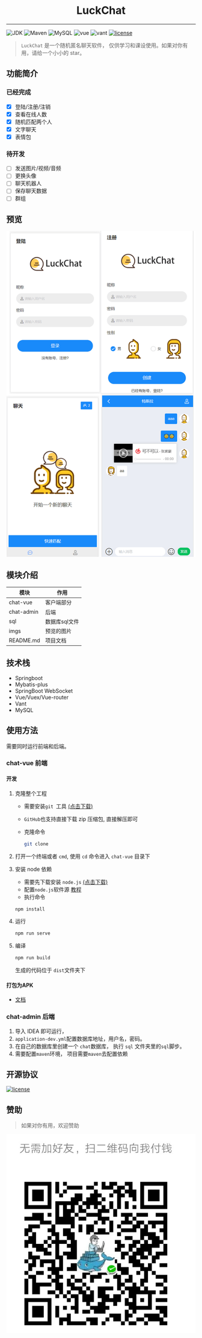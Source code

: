 <center><h1>LuckChat</h1></center>

---

![JDK](https://img.shields.io/badge/JDK-8-green.svg) ![Maven](https://img.shields.io/badge/Maven-3.6.3-important.svg) ![MySQL](https://img.shields.io/badge/MySQL-5.7.28-pink.svg) ![vue](https://img.shields.io/badge/vue-2.6.11-blue.svg) ![vant](https://img.shields.io/badge/vant-2.10.2-success.svg) [![license](https://img.shields.io/badge/license-GPL%20v3-yellow.svg)](./LICENSE)

> `LuckChat` 是一个随机匿名聊天软件， 仅供学习和课设使用。如果对你有用，请给一个小小的 star。

## 功能简介

### 已经完成

- [x] 登陆/注册/注销
- [x] 查看在线人数
- [x] 随机匹配两个人
- [x] 文字聊天
- [x] 表情包

### 待开发

- [ ] 发送图片/视频/音频
- [ ] 更换头像
- [ ] 聊天机器人
- [ ] 保存聊天数据
- [ ] 群组

## 预览

![预览](./imgs/preview.png)



## 模块介绍

| 模块       | 作用          |
| ---------- | ------------- |
| chat-vue   | 客户端部分    |
| chat-admin | 后端          |
| sql        | 数据库sql文件 |
| imgs       | 预览的图片    |
| README.md  | 项目文档      |

## 技术栈

* Springboot 
* Mybatis-plus
* SpringBoot WebSocket
* Vue/Vuex/Vue-router
* Vant
* MySQL





## 使用方法

需要同时运行前端和后端。

### chat-vue 前端

#### 开发

1. 克隆整个工程

   * 需要安装`git `工具 [(点击下载)](https://git-scm.com/downloads)

   * `GitHub`也支持直接下载  zip 压缩包, 直接解压即可

   * 克隆命令 

     ```bash
     git clone 
     ```

2. 打开一个终端或者 `cmd`, 使用 `cd` 命令进入 `chat-vue` 目录下

3. 安装 node 依赖 

   * 需要先下载安装 `node.js`  [(点击下载)](https://nodejs.org/zh-cn/)
   * 配置`node.js`软件源 [教程](https://zmblog.wang/article/nodejschedihuanyuan)
   * 执行命令
   
   ```bash
   npm install
   ```
   
4. 运行

   ```bash
   npm run serve
   ```

5. 编译

   ```bash
   npm run build
   ```

   生成的代码位于 `dist`文件夹下

#### 打包为APK

* [文档](https://zmblog.wang/article/vue-dabaowei-APK)



### chat-admin 后端

1. 导入 IDEA 即可运行，
2. `application-dev.yml`配置数据库地址，用户名，密码。
3. 在自己的数据库里创建一个 `chat`数据库， 执行 `sql` 文件夹里的`sql`脚步。 
4. 需要配置`maven`环境， 项目需要`maven`去配置依赖





## 开源协议

 [![license](https://img.shields.io/badge/license-GPL%20v3-yellow.svg)](./LICENSE)




## 赞助

> 如果对你有用，欢迎赞助

![](./imgs/wechat.jpg)